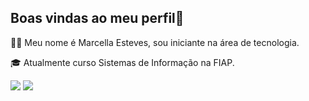 ## Boas vindas ao meu perfil💫

👩‍💻 Meu nome é Marcella Esteves, sou iniciante na área de tecnologia.

🎓 Atualmente curso Sistemas de Informação na FIAP.

<div> 

  <a href = "mailto:marcella.almeida@youxlab.com.br"><img src="https://img.shields.io/badge/-Gmail-%23333?style=for-the-badge&logo=gmail&logoColor=white" target="_blank"></a>
  <a href="https://www.linkedin.com/in/marcella-lara-9182ab241" target="_blank"><img src="https://img.shields.io/badge/-LinkedIn-%230077B5?style=for-the-badge&logo=linkedin&logoColor=white" target="_blank"></a> 
  
</div>
